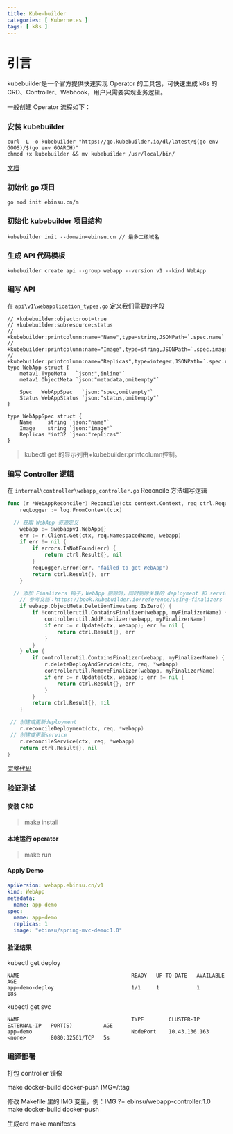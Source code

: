 ```yaml
---
title: Kube-builder
categories: [ Kubernetes ]
tags: [ k8s ]
---
```


# 引言

kubebuilder是一个官方提供快速实现 Operator 的工具包，可快速生成 k8s 的 CRD、Controller、Webhook，用户只需要实现业务逻辑。

一般创建 Operator 流程如下：

### 安装 kubebuilder 
~~~
curl -L -o kubebuilder "https://go.kubebuilder.io/dl/latest/$(go env GOOS)/$(go env GOARCH)"
chmod +x kubebuilder && mv kubebuilder /usr/local/bin/
~~~

[文档](https://book.kubebuilder.io/quick-start.html#installation)

### 初始化 go 项目
~~~
go mod init ebinsu.cn/m
~~~
### 初始化 kubebuilder 项目结构
~~~
kubebuilder init --domain=ebinsu.cn // 最多二级域名
~~~
### 生成 API 代码模板
~~~
kubebuilder create api --group webapp --version v1 --kind WebApp
~~~
### 编写 API

在 `api\v1\webapplication_types.go` 定义我们需要的字段

~~~
// +kubebuilder:object:root=true
// +kubebuilder:subresource:status
// +kubebuilder:printcolumn:name="Name",type=string,JSONPath=`.spec.name`
// +kubebuilder:printcolumn:name="Image",type=string,JSONPath=`.spec.image`
// +kubebuilder:printcolumn:name="Replicas",type=integer,JSONPath=`.spec.replicas`
type WebApp struct {
	metav1.TypeMeta   `json:",inline"`
	metav1.ObjectMeta `json:"metadata,omitempty"`

	Spec   WebAppSpec   `json:"spec,omitempty"`
	Status WebAppStatus `json:"status,omitempty"`
}

type WebAppSpec struct {
	Name     string `json:"name"`
	Image    string `json:"image"`
	Replicas *int32 `json:"replicas"`
}
~~~

> kubectl get 的显示列由+kubebuilder:printcolumn控制。

### 编写 Controller 逻辑

在 `internal\controller\webapp_controller.go` Reconcile 方法编写逻辑
~~~go
func (r *WebAppReconciler) Reconcile(ctx context.Context, req ctrl.Request) (ctrl.Result, error) {
	reqLogger := log.FromContext(ctx)

  // 获取 WebApp 资源定义
	webapp := &webappv1.WebApp{}
	err := r.Client.Get(ctx, req.NamespacedName, webapp)
	if err != nil {
		if errors.IsNotFound(err) {
			return ctrl.Result{}, nil
		}
		reqLogger.Error(err, "failed to get WebApp")
		return ctrl.Result{}, err
	}

  // 添加 Finalizers 钩子，WebApp 删除时，同时删除关联的 deployment 和 service
	// 参考文档：https://book.kubebuilder.io/reference/using-finalizers
	if webapp.ObjectMeta.DeletionTimestamp.IsZero() {
		if !controllerutil.ContainsFinalizer(webapp, myFinalizerName) {
			controllerutil.AddFinalizer(webapp, myFinalizerName)
			if err := r.Update(ctx, webapp); err != nil {
				return ctrl.Result{}, err
			}
		}
	} else {
		if controllerutil.ContainsFinalizer(webapp, myFinalizerName) {
			r.deleteDeployAndService(ctx, req, *webapp)
			controllerutil.RemoveFinalizer(webapp, myFinalizerName)
			if err := r.Update(ctx, webapp); err != nil {
				return ctrl.Result{}, err
			}
		}
		return ctrl.Result{}, nil
	}

 // 创建或更新deployment
	r.reconcileDeployment(ctx, req, *webapp)
 // 创建或更新service
	r.reconcileService(ctx, req, *webapp)
	return ctrl.Result{}, nil
}
~~~

[完整代码]()

### 验证测试

#### 安装 CRD

> make install

#### 本地运行 operator

> make run

#### Apply Demo

~~~yaml
apiVersion: webapp.ebinsu.cn/v1
kind: WebApp
metadata:
  name: app-demo
spec:
  name: app-demo
  replicas: 1
  image: "ebinsu/spring-mvc-demo:1.0"
~~~

#### 验证结果

kubectl get deploy
~~~
NAME                                    READY   UP-TO-DATE   AVAILABLE   AGE
app-demo-deploy                         1/1     1            1           18s
~~~

kubectl get svc
~~~
NAME                                    TYPE        CLUSTER-IP      EXTERNAL-IP   PORT(S)          AGE
app-demo                                NodePort    10.43.136.163   <none>        8080:32561/TCP   5s
~~~

### 编译部署

打包 controller 镜像

make docker-build docker-push IMG=<some-registry>/<project-name>:tag

修改 Makefile 里的 IMG 变量，例：IMG ?= ebinsu/webapp-controller:1.0
make docker-build docker-push

生成crd
make manifests



